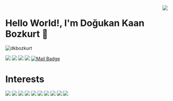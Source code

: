 <img align='right' src="https://github-readme-stats.vercel.app/api?username=dkbozkurt&show_icons=true">

# Hello World!, I'm Doğukan Kaan Bozkurt 👋
<p align="left"> <img src="https://komarev.com/ghpvc/?username=dkbozkurt" alt="dkbozkurt" /> </p>


[![](https://img.shields.io/badge/linkedin-%230077B5.svg?&style=for-the-badge&logo=linkedin&logoColor=white)](https://www.linkedin.com/in/imdogukan/)
[![](https://img.shields.io/badge/twitter-%231DA1F2.svg?&style=for-the-badge&logo=twitter&logoColor=white)](https://www.twitter.com/im_dogukan)
[![](https://img.shields.io/badge/medium-%2312100E.svg?&style=for-the-badge&logo=medium&logoColor=white)](https://medium.com/@dkbozkurt)
[![](https://img.shields.io/badge/instagram-%23E4405F.svg?&style=for-the-badge&logo=instagram&logoColor=white)](https://www.instagram.com/im.dogukan/)
[![Mail Badge](https://img.shields.io/badge/dkaanbozkurt@gmail.com-c14438?style=for-the-badge&logo=Gmail&logoColor=white&link=mailto:dkaanbozkurt@gmail.com)](mailto:dkaanbozkurt@gmail.com)

# Interests
[![](https://img.shields.io/badge/python-cD1?style=for-the-badge&logo=python)]()
[![](https://img.shields.io/badge/SciPy-cD1?style=for-the-badge&logo=SciPy)]()
[![](https://img.shields.io/badge/pytorch-cD1?style=for-the-badge&logo=Pytorch)]()
[![](https://img.shields.io/badge/NumPy-cD1?style=for-the-badge&logo=NumPy)]()
[![](http://img.shields.io/badge/C++-cD1?style=for-the-badge&logo=C%2B%2B)]()
[![](https://img.shields.io/badge/C%23-cD1?style=for-the-badge&logo=C%20Sharp)]()
[![](https://img.shields.io/badge/C-cD1?style=for-the-badge&logo=C)]()
[![](https://img.shields.io/badge/Unity-cD1?style=for-the-badge&logo=Unity)]()
[![](https://img.shields.io/badge/Octave-cD1?style=for-the-badge&logo=Octave)]()
[![](https://img.shields.io/badge/Photoshop-cD1?style=for-the-badge&logo=Adobe%20Photoshop)]()
